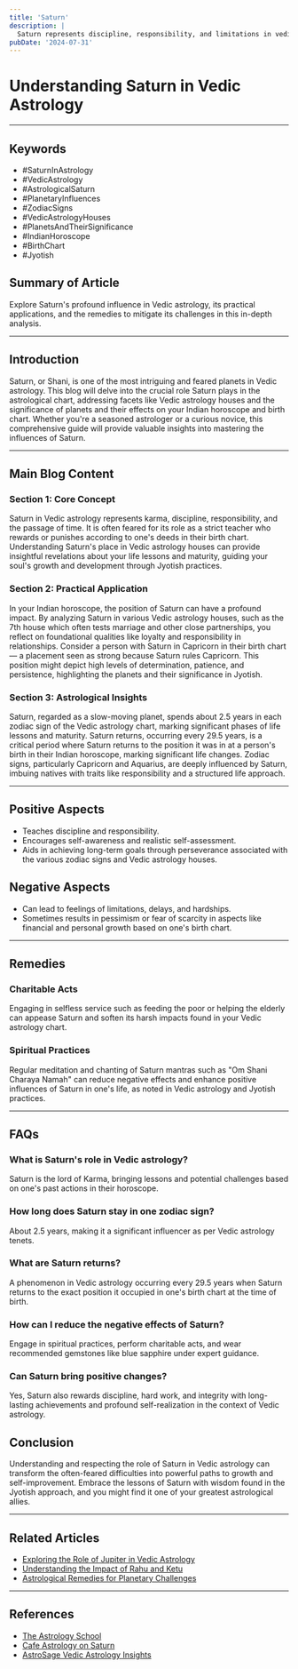 ```yaml
---
title: 'Saturn'
description: |
  Saturn represents discipline, responsibility, and limitations in vedic astrology
pubDate: '2024-07-31'
---
```


# Understanding Saturn in Vedic Astrology

---

## Keywords
- #SaturnInAstrology
- #VedicAstrology
- #AstrologicalSaturn
- #PlanetaryInfluences
- #ZodiacSigns
- #VedicAstrologyHouses
- #PlanetsAndTheirSignificance
- #IndianHoroscope
- #BirthChart
- #Jyotish

## Summary of Article 
Explore Saturn's profound influence in Vedic astrology, its practical applications, and the remedies to mitigate its challenges in this in-depth analysis.

---

## Introduction
Saturn, or Shani, is one of the most intriguing and feared planets in Vedic astrology. This blog will delve into the crucial role Saturn plays in the astrological chart, addressing facets like Vedic astrology houses and the significance of planets and their effects on your Indian horoscope and birth chart. Whether you're a seasoned astrologer or a curious novice, this comprehensive guide will provide valuable insights into mastering the influences of Saturn.

---

## Main Blog Content

### **Section 1: Core Concept**
Saturn in Vedic astrology represents karma, discipline, responsibility, and the passage of time. It is often feared for its role as a strict teacher who rewards or punishes according to one's deeds in their birth chart. Understanding Saturn's place in Vedic astrology houses can provide insightful revelations about your life lessons and maturity, guiding your soul's growth and development through Jyotish practices.

### **Section 2: Practical Application**
In your Indian horoscope, the position of Saturn can have a profound impact. By analyzing Saturn in various Vedic astrology houses, such as the 7th house which often tests marriage and other close partnerships, you reflect on foundational qualities like loyalty and responsibility in relationships. Consider a person with Saturn in Capricorn in their birth chart — a placement seen as strong because Saturn rules Capricorn. This position might depict high levels of determination, patience, and persistence, highlighting the planets and their significance in Jyotish.

### **Section 3: Astrological Insights**
Saturn, regarded as a slow-moving planet, spends about 2.5 years in each zodiac sign of the Vedic astrology chart, marking significant phases of life lessons and maturity. Saturn returns, occurring every 29.5 years, is a critical period where Saturn returns to the position it was in at a person's birth in their Indian horoscope, marking significant life changes. Zodiac signs, particularly Capricorn and Aquarius, are deeply influenced by Saturn, imbuing natives with traits like responsibility and a structured life approach.

---

## Positive Aspects
- Teaches discipline and responsibility.
- Encourages self-awareness and realistic self-assessment.
- Aids in achieving long-term goals through perseverance associated with the various zodiac signs and Vedic astrology houses.

## Negative Aspects
- Can lead to feelings of limitations, delays, and hardships.
- Sometimes results in pessimism or fear of scarcity in aspects like financial and personal growth based on one's birth chart.

---

## Remedies

### Charitable Acts
Engaging in selfless service such as feeding the poor or helping the elderly can appease Saturn and soften its harsh impacts found in your Vedic astrology chart.

### Spiritual Practices
Regular meditation and chanting of Saturn mantras such as "Om Shani Charaya Namah" can reduce negative effects and enhance positive influences of Saturn in one's life, as noted in Vedic astrology and Jyotish practices.

---

## FAQs 
### What is Saturn's role in Vedic astrology?
Saturn is the lord of Karma, bringing lessons and potential challenges based on one's past actions in their horoscope.

### How long does Saturn stay in one zodiac sign?
About 2.5 years, making it a significant influencer as per Vedic astrology tenets.

### What are Saturn returns?
A phenomenon in Vedic astrology occurring every 29.5 years when Saturn returns to the exact position it occupied in one's birth chart at the time of birth.

### How can I reduce the negative effects of Saturn?
Engage in spiritual practices, perform charitable acts, and wear recommended gemstones like blue sapphire under expert guidance.

### Can Saturn bring positive changes?
Yes, Saturn also rewards discipline, hard work, and integrity with long-lasting achievements and profound self-realization in the context of Vedic astrology.

## Conclusion
Understanding and respecting the role of Saturn in Vedic astrology can transform the often-feared difficulties into powerful paths to growth and self-improvement. Embrace the lessons of Saturn with wisdom found in the Jyotish approach, and you might find it one of your greatest astrological allies.

---

## Related Articles
- [Exploring the Role of Jupiter in Vedic Astrology](link)
- [Understanding the Impact of Rahu and Ketu](link)
- [Astrological Remedies for Planetary Challenges](link)

---

## References
- [The Astrology School](https://theastrologyschool.com/)
- [Cafe Astrology on Saturn](https://cafeastrology.com/saturn.html)
- [AstroSage Vedic Astrology Insights](https://www.astrosage.com/astrology/)